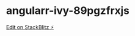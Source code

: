 # angularr-ivy-89pgzfrxjs

[Edit on StackBlitz ⚡️](https://stackblitz.com/edit/angularr-ivy-89pgzfrxjs)